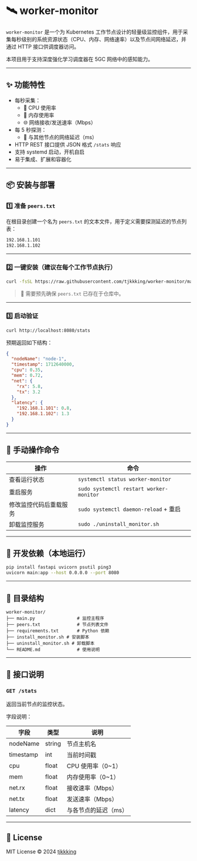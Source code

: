 # 🛰️ worker-monitor

`worker-monitor` 是一个为 Kubernetes 工作节点设计的轻量级监控组件，用于采集每秒级别的系统资源状态（CPU、内存、网络速率）以及节点间网络延迟，并通过 HTTP 接口供调度器访问。

本项目用于支持深度强化学习调度器在 5GC 网络中的感知能力。

---

## ✨ 功能特性

- 每秒采集：
  - 🧠 CPU 使用率
  - 🧮 内存使用率
  - 🌐 网络接收/发送速率（Mbps）
- 每 5 秒探测：
  - 📡 与其他节点的网络延迟（ms）
- HTTP REST 接口提供 JSON 格式 `/stats` 响应
- 支持 systemd 启动，开机自启
- 易于集成、扩展和容器化

---

## 📦 安装与部署

### 1️⃣ 准备 `peers.txt`

在根目录创建一个名为 `peers.txt` 的文本文件，用于定义需要探测延迟的节点列表：

```txt
192.168.1.101
192.168.1.102
```

---

### 2️⃣ 一键安装（建议在每个工作节点执行）

```bash
curl -fsSL https://raw.githubusercontent.com/tjkkking/worker-monitor/master/install_monitor.sh | bash
```

> 📌 需要预先确保 `peers.txt` 已存在于仓库中。

---

### 3️⃣ 启动验证

```bash
curl http://localhost:8080/stats
```

预期返回如下结构：

```json
{
  "nodeName": "node-1",
  "timestamp": 1712640000,
  "cpu": 0.35,
  "mem": 0.72,
  "net": {
    "rx": 5.8,
    "tx": 3.2
  },
  "latency": {
    "192.168.1.101": 0.8,
    "192.168.1.102": 1.3
  }
}
```

---

## 🔧 手动操作命令

| 操作                   | 命令                                    |
| ---------------------- | --------------------------------------- |
| 查看运行状态           | `systemctl status worker-monitor`       |
| 重启服务               | `sudo systemctl restart worker-monitor` |
| 修改监控代码后重载服务 | `sudo systemctl daemon-reload` + 重启   |
| 卸载监控服务           | `sudo ./uninstall_monitor.sh`           |

---

## 🧪 开发依赖（本地运行）

```bash
pip install fastapi uvicorn psutil ping3
uvicorn main:app --host 0.0.0.0 --port 8080
```

---

## 📁 目录结构

```text
worker-monitor/
├── main.py                # 监控主程序
├── peers.txt              # 节点列表文件
├── requirements.txt       # Python 依赖
├── install_monitor.sh # 安装脚本
├── uninstall_monitor.sh # 卸载脚本
└── README.md              # 使用说明
```

---

## 📮 接口说明

### `GET /stats`

返回当前节点的监控状态。

字段说明：

| 字段      | 类型   | 说明                 |
| --------- | ------ | -------------------- |
| nodeName  | string | 节点主机名           |
| timestamp | int    | 当前时间戳           |
| cpu       | float  | CPU 使用率（0~1）    |
| mem       | float  | 内存使用率（0~1）    |
| net.rx    | float  | 接收速率（Mbps）     |
| net.tx    | float  | 发送速率（Mbps）     |
| latency   | dict   | 与各节点的延迟（ms） |

---

## 📄 License

MIT License © 2024 [tjkkking](https://github.com/tjkkking)
